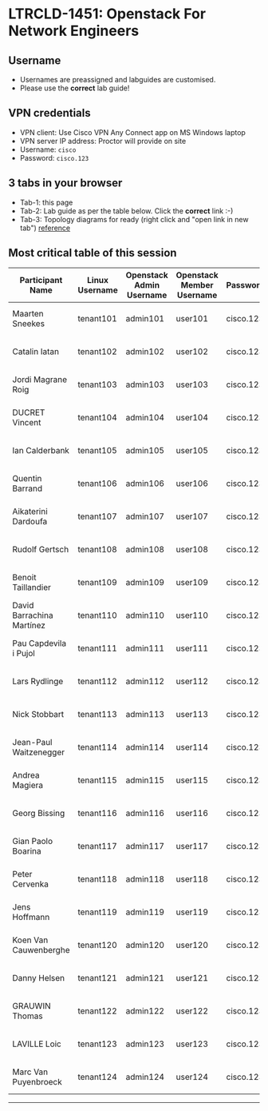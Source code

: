 # LTRCLD-1451: Openstack For Network Engineers

## Username

* Usernames are preassigned and labguides are customised.
* Please use the **correct** lab guide!

## VPN credentials
* VPN client: Use Cisco VPN Any Connect app on MS Windows laptop
* VPN server IP address: Proctor will provide on site
* Username: `cisco`
* Password: `cisco.123`

## 3 tabs in your browser
* Tab-1: this page
* Tab-2: Lab guide as per the table below. Click the **correct** link :-)
* Tab-3: Topology diagrams for ready (right click and "open link in new tab") [reference](https://github.com/userlerueda/LTRCLD-1451/blob/master/scripts/topology.md)

## Most critical table of this session

| Participant Name | Linux Username | Openstack Admin Username | Openstack Member Username | Password	| VM Username Password | Labguide |
| ---------------- | -------------- | ------------------------ | ------------------------- | -------- | -------------------- | -------- |
| 	Maarten	Sneekes	 | 	tenant101	 | 	admin101	 | 	user101	 | 	cisco.123	 | 	cisco/cisco	 | 	[Lab guide 101](https://github.com/userlerueda/LTRCLD-1451/blob/master/scripts/LAB_GUIDE_101.md)	 |
| 	Catalin	Iatan	 | 	tenant102	 | 	admin102	 | 	user102	 | 	cisco.123	 | 	cisco/cisco	 | 	[Lab guide 102](https://github.com/userlerueda/LTRCLD-1451/blob/master/scripts/LAB_GUIDE_102.md)	 |
| 	Jordi	Magrane Roig	 | 	tenant103	 | 	admin103	 | 	user103	 | 	cisco.123	 | 	cisco/cisco	 | 	[Lab guide 103](https://github.com/userlerueda/LTRCLD-1451/blob/master/scripts/LAB_GUIDE_103.md)	 |
| 	DUCRET	Vincent	 | 	tenant104	 | 	admin104	 | 	user104	 | 	cisco.123	 | 	cisco/cisco	 | 	[Lab guide 104](https://github.com/userlerueda/LTRCLD-1451/blob/master/scripts/LAB_GUIDE_104.md)	 |
| 	Ian	Calderbank	 | 	tenant105	 | 	admin105	 | 	user105	 | 	cisco.123 | 	cisco/cisco	 | 	[Lab guide 105](https://github.com/userlerueda/LTRCLD-1451/blob/master/scripts/LAB_GUIDE_105.md)	 |
| 	Quentin	Barrand	 | 	tenant106	 | 	admin106	 | 	user106	 | 	cisco.123	 | 	cisco/cisco	 | 	[Lab guide 106](https://github.com/userlerueda/LTRCLD-1451/blob/master/scripts/LAB_GUIDE_106.md)	 |
| 	Aikaterini	Dardoufa	 | 	tenant107	 | 	admin107	 | 	user107	 | 	cisco.123	 | 	cisco/cisco	 | 	[Lab guide 107](https://github.com/userlerueda/LTRCLD-1451/blob/master/scripts/LAB_GUIDE_107.md)	 |
| 	Rudolf	Gertsch	 | 	tenant108	 | 	admin108	 | 	user108	 | 	cisco.123	 | 	cisco/cisco	 | 	[Lab guide 108](https://github.com/userlerueda/LTRCLD-1451/blob/master/scripts/LAB_GUIDE_108.md)	 |
| 	Benoit	Taillandier	 | 	tenant109	 | 	admin109	 | 	user109	 | 	cisco.123	 | 	cisco/cisco	 | 	[Lab guide 109](https://github.com/userlerueda/LTRCLD-1451/blob/master/scripts/LAB_GUIDE_109.md)	 |
| 	David	Barrachina Martínez	 | 	tenant110	 | 	admin110	 | 	user110	 | 	cisco.123	 | 	cisco/cisco	 | 	[Lab guide 110](https://github.com/userlerueda/LTRCLD-1451/blob/master/scripts/LAB_GUIDE_110.md)	 |
| 	Pau	Capdevila i Pujol	 | 	tenant111	 | 	admin111	 | 	user111	 | 	cisco.123	 | 	cisco/cisco	 | 	[Lab guide 111](https://github.com/userlerueda/LTRCLD-1451/blob/master/scripts/LAB_GUIDE_111.md)	 |
| 	Lars	Rydlinge	 | 	tenant112	 | 	admin112	 | 	user112	 | 	cisco.123	 | 	cisco/cisco	 | 	[Lab guide 112](https://github.com/userlerueda/LTRCLD-1451/blob/master/scripts/LAB_GUIDE_112.md)	 |
| 	Nick	Stobbart	 | 	tenant113	 | 	admin113	 | 	user113	 | 	cisco.123	 | 	cisco/cisco	 | 	[Lab guide 113](https://github.com/userlerueda/LTRCLD-1451/blob/master/scripts/LAB_GUIDE_113.md)	 |
| 	Jean-Paul	Waitzenegger	 | 	tenant114	 | 	admin114	 | 	user114	 | 	cisco.123	 | 	cisco/cisco	 | 	[Lab guide 114](https://github.com/userlerueda/LTRCLD-1451/blob/master/scripts/LAB_GUIDE_114.md)	 |
| 	Andrea	Magiera	 | 	tenant115	 | 	admin115	 | 	user115	 | 	cisco.123	 | 	cisco/cisco	 | 	[Lab guide 115](https://github.com/userlerueda/LTRCLD-1451/blob/master/scripts/LAB_GUIDE_115.md)	 |
| 	Georg	Bissing	 | 	tenant116	 | 	admin116	 | 	user116	 | 	cisco.123	 | 	cisco/cisco	 | 	[Lab guide 116](https://github.com/userlerueda/LTRCLD-1451/blob/master/scripts/LAB_GUIDE_116.md)	 |
| 	Gian Paolo	Boarina	 | 	tenant117	 | 	admin117	 | 	user117	 | 	cisco.123	 | 	cisco/cisco	 | 	[Lab guide 117](https://github.com/userlerueda/LTRCLD-1451/blob/master/scripts/LAB_GUIDE_117.md)	 |
| 	Peter	Cervenka	 | 	tenant118	 | 	admin118	 | 	user118	 | 	cisco.123	 | 	cisco/cisco	 | 	[Lab guide 118](https://github.com/userlerueda/LTRCLD-1451/blob/master/scripts/LAB_GUIDE_118.md)	 |
| 	Jens	Hoffmann	 | 	tenant119	 | 	admin119	 | 	user119	 | 	cisco.123	 | 	cisco/cisco	 | 	[Lab guide 119](https://github.com/userlerueda/LTRCLD-1451/blob/master/scripts/LAB_GUIDE_119.md)	 |
| 	Koen	Van Cauwenberghe 	 | 	tenant120	 | 	admin120	 | 	user120	 | 	cisco.123	 | 	cisco/cisco	 | 	[Lab guide 120](https://github.com/userlerueda/LTRCLD-1451/blob/master/scripts/LAB_GUIDE_120.md)	 |
| 	Danny	Helsen	 | 	tenant121	 | 	admin121	 | 	user121	 | 	cisco.123	 | 	cisco/cisco	 | 	[Lab guide 121](https://github.com/userlerueda/LTRCLD-1451/blob/master/scripts/LAB_GUIDE_121.md)	 |
| 	GRAUWIN	Thomas	 | 	tenant122	 | 	admin122	 | 	user122	 | 	cisco.123	 | 	cisco/cisco	 | 	[Lab guide 122](https://github.com/userlerueda/LTRCLD-1451/blob/master/scripts/LAB_GUIDE_122.md)	 |
| 	LAVILLE	Loic	 | 	tenant123	 | 	admin123	 | 	user123	 | 	cisco.123	 | 	cisco/cisco	 | 	[Lab guide 123](https://github.com/userlerueda/LTRCLD-1451/blob/master/scripts/LAB_GUIDE_123.md)	 |
| 	Marc	Van Puyenbroeck	 | 	tenant124	 | 	admin124	 | 	user124	 | 	cisco.123	 | 	cisco/cisco	 | 	[Lab guide 124](https://github.com/userlerueda/LTRCLD-1451/blob/master/scripts/LAB_GUIDE_124.md)	 |

---

